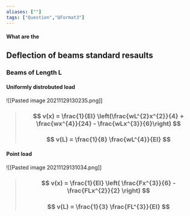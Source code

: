 ```yaml
---
aliases: [""]
tags: ["Question","QFormat3"]
---
```


#### What are the
## Deflection of beams standard resaults

### Beams of Length L

#### Uniformly distrobuted load
![[Pasted image 20211129130235.png]]

> ### $$ v(x) = \frac{1}{EI} \left(\frac{wL^{2}x^{2}}{4} + \frac{wx^{4}}{24} - \frac{wLx^{3}}{6}\right) $$
> ### $$ v(L) = \frac{1}{8} \frac{wL^{4}}{EI} $$

#### Point load
![[Pasted image 20211129131034.png]]

> ### $$ v(x) = \frac{1}{EI} \left(  \frac{Fx^{3}}{6} - \frac{FLx^{2}}{2} \right) $$
> ### $$ v(L) = \frac{1}{3} \frac{FL^{3}}{EI} $$